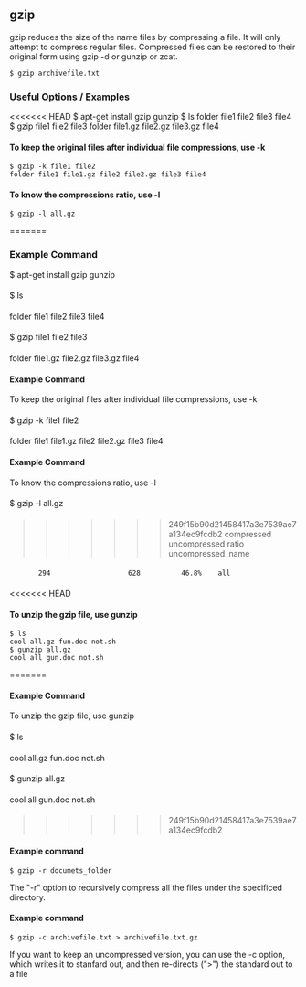 ---
---
gzip
-------

gzip reduces the size of the name files by compressing a file. It will only attempt to compress regular files. Compressed files can be restored to their original form using gzip -d or gunzip or zcat.

~~~ bash
$ gzip archivefile.txt
~~~

<!--more-->

### Useful Options / Examples
<<<<<<< HEAD
	$ apt-get install gzip gunzip
	$ ls
	folder file1 file2 file3 file4
	$ gzip file1 file2 file3
	folder file1.gz file2.gz file3.gz file4

#### To keep the original files after individual file compressions, use -k
	$ gzip -k file1 file2
	folder file1 file1.gz file2 file2.gz file3 file4

#### To know the compressions ratio, use -l
	$ gzip -l all.gz
=======

### Example Command
$ apt-get install gzip gunzip
####
$ ls
####
folder file1 file2 file3 file4
####
$ gzip file1 file2 file3
####
folder file1.gz file2.gz file3.gz file4
####

#### Example Command
To keep the original files after individual file compressions, use -k
####
$ gzip -k file1 file2
####
folder file1 file1.gz file2 file2.gz file3 file4
####

#### Example Command
To know the compressions ratio, use -l
####
$ gzip -l all.gz
####
>>>>>>> 249f15b90d21458417a3e7539ae7a134ec9fcdb2
    compressed           uncompressed         ratio    uncompressed_name
####
           294                   628          46.8%    all
####

<<<<<<< HEAD
#### To unzip the gzip file, use gunzip
	$ ls
	cool all.gz fun.doc not.sh
	$ gunzip all.gz
	cool all gun.doc not.sh

=======
#### Example Command
To unzip the gzip file, use gunzip
####
$ ls
####
cool all.gz fun.doc not.sh
####
$ gunzip all.gz
####
cool all gun.doc not.sh
####
>>>>>>> 249f15b90d21458417a3e7539ae7a134ec9fcdb2
#### Example command
	$ gzip -r documets_folder

 The "-r" option to recursively compress all the files under the specificed directory. 

#### Example command
	$ gzip -c archivefile.txt > archivefile.txt.gz

If you want to keep an uncompressed version, you can use the -c option, which writes it to stanfard out, and then re-directs (">") the standard out to a file
